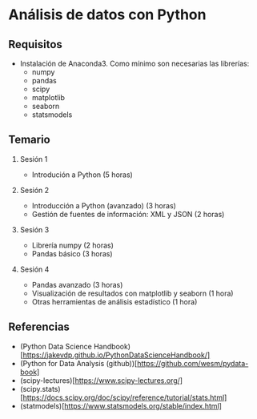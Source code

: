 # Análisis de datos con Python

## Requisitos

* Instalación de Anaconda3. Como mínimo son necesarias las librerías:
    + numpy
    + pandas
    + scipy
    + matplotlib
    + seaborn
    + statsmodels


## Temario

1. Sesión 1
    * Introdución a Python (5 horas)

2. Sesión 2
    * Introducción a Python (avanzado) (3 horas)
    * Gestión de fuentes de información: XML y JSON (2 horas)

3. Sesión 3
    * Librería numpy (2 horas)
    * Pandas básico (3 horas)

4. Sesión 4
    * Pandas avanzado (3 horas)
    * Visualización de resultados con matplotlib y seaborn (1 hora)
    * Otras herramientas de análisis estadístico (1 hora)


## Referencias

  * (Python Data Science Handbook)[https://jakevdp.github.io/PythonDataScienceHandbook/]
  * (Python for Data Analysis (github))[https://github.com/wesm/pydata-book]
  * (scipy-lectures)[https://www.scipy-lectures.org/]
  * (scipy.stats)[https://docs.scipy.org/doc/scipy/reference/tutorial/stats.html]
  * (statmodels)[https://www.statsmodels.org/stable/index.html]
